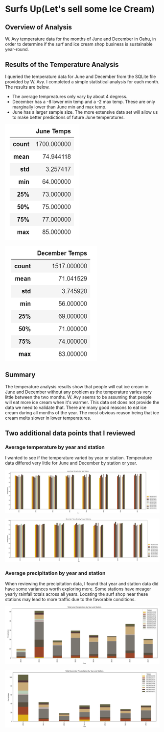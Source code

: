 # Surfs Up(Let's sell some Ice Cream)
## Overview of Analysis

W. Avy temperature data for the months of June and December in Oahu, in order to determine if the surf and ice cream shop business is sustainable year-round.

## Results of the Temperature Analysis

I queried the temperature data for June and December from the SQLite file provided by W. Avy. I completed a simple statistical analysis for each month. The results are below.

* The average tempreatures only vary by about 4 degress.
* December has a -8 lower min temp and a -2 max temp. These are only marginally lower than June min and max temp.
* June has a larger sample size. The more extensive data set will allow us to make better predictions of future June temperatures.

![June Temp Data](https://github.com/skanab/surfs_up/blob/main/June_Temps.PNG?raw=true)

![December Temp Data](https://github.com/skanab/surfs_up/blob/main/December_Temps.PNG?raw=true)


## Summary

The temperature analysis results show that people will eat ice cream in June and December without any problem as the temperature varies very little between the two months. W. Avy seems to be assuming that people will eat more ice cream when it's warmer. This data set does not provide the data we need to validate that. There are many good reasons to eat ice cream during all months of the year. The most obvious reason being that ice cream melts slower in lower temperatures. 

## Two additional data points that I reviewed

### Average temperature by year and station

I wanted to see if the temperature varied by year or station. Temperature data differed very little for June and December by station or year.


![June Temp Data By Station](https://github.com/skanab/surfs_up/blob/main/June_Temps_Station.PNG?raw=true)

![December Temp Data By Station](https://github.com/skanab/surfs_up/blob/main/December_Temps_Station.PNG?raw=true)

### Average precipitation by year and station

When reviewing the precipitation data, I found that year and station data did have some variances worth exploring more. Some stations have meager yearly rainfall totals across all years. Locating the surf shop near these stations may lead to more traffic due to the favorable conditions.

![June Rainfall Data By Station](https://github.com/skanab/surfs_up/blob/main/June_Rainfall_Station.PNG?raw=true)

![December Rainfall Data By Station](https://github.com/skanab/surfs_up/blob/main/December_Rainfall_Station.PNG?raw=true)

